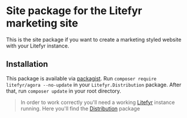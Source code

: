 # Site package for the Litefyr marketing site

This is the site package if you want to create a marketing styled website with your Litefyr instance.

## Installation

This package is available via [packagist]. Run `composer require litefyr/agora --no-update` in your
`Litefyr.Distribution` package. After that, run `composer update` in your root directory.

> In order to work correctly you'll need a working [Litefyr] instance running. Here you'll find the [Distribution] package

[litefyr]: https://litefyr.io
[distribution]: https://github.com/Litefyr/Distribution
[packagist]: https://packagist.org/packages/litefyr/agora
